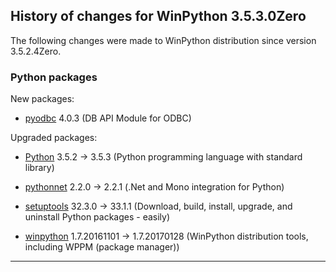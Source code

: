 ﻿## History of changes for WinPython 3.5.3.0Zero

The following changes were made to WinPython distribution since version 3.5.2.4Zero.

### Python packages

New packages:

  * [pyodbc](http://pypi.python.org/pypi/pyodbc) 4.0.3 (DB API Module for ODBC)

Upgraded packages:

  * [Python](http://www.python.org/) 3.5.2 → 3.5.3 (Python programming language with standard library)
  * [pythonnet](http://pypi.python.org/pypi/pythonnet) 2.2.0 → 2.2.1 (.Net and Mono integration for Python)
  * [setuptools](http://pypi.python.org/pypi/setuptools) 32.3.0 → 33.1.1 (Download, build, install, upgrade, and uninstall Python packages - easily)
  * [winpython](http://winpython.github.io/) 1.7.20161101 → 1.7.20170128 (WinPython distribution tools, including WPPM (package manager))

* * *
